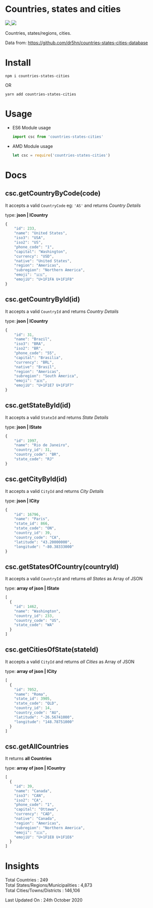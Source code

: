 <h1>Countries, states and cities</h1>

<p>
  <a href="https://npm-stat.com/charts.html?package=countries-states-cities">
    <img src="https://img.shields.io/npm/dm/countries-states-cities.svg">
  </a>
  <a href="https://www.npmjs.com/package/countries-states-cities">
    <img src="https://badge.fury.io/js/countries-states-cities.svg">
  </a>
</p>

Countries, states/regions, cities.

Data from: https://github.com/dr5hn/countries-states-cities-database

# Install
`npm i countries-states-cities`

OR

`yarn add countries-states-cities`

# Usage

  - ES6 Module usage
   
     ```js
     import csc from 'countries-states-cities'
     ```

  - AMD Module usage
  
    ```js
    let csc = require('countries-states-cities')
    ```

# Docs

csc.getCountryByCode(code)
---------------

It accepts a valid `CountryCode` eg: `'AS'` and returns *Country Details*

type: **json | ICountry**

```js
{
    "id": 233,
    "name": "United States",
    "iso3": "USA",
    "iso2": "US",
    "phone_code": "1",
    "capital": "Washington",
    "currency": "USD",
    "native": "United States",
    "region": "Americas",
    "subregion": "Northern America",
    "emoji": "🇺🇸",
    "emojiU": "U+1F1FA U+1F1F8"
}
```

csc.getCountryById(id)
---------------

It accepts a valid `CountryId` and returns *Country Details*

type: **json | ICountry**

```js
{
    "id": 31,
    "name": "Brazil",
    "iso3": "BRA",
    "iso2": "BR",
    "phone_code": "55",
    "capital": "Brasilia",
    "currency": "BRL",
    "native": "Brasil",
    "region": "Americas",
    "subregion": "South America",
    "emoji": "🇧🇷",
    "emojiU": "U+1F1E7 U+1F1F7"
}
```

csc.getStateById(id)
---------------

It accepts a valid `StateId` and returns *State Details*

type: **json | IState**

```js
{
    "id": 1997,
    "name": "Rio de Janeiro",
    "country_id": 31,
    "country_code": "BR",
    "state_code": "RJ"
}
```

csc.getCityById(id)
---------------

It accepts a valid `CityId` and returns *City Details*

type: **json | ICity**

```js
{
    "id": 16796,
    "name": "Paris",
    "state_id": 866,
    "state_code": "ON",
    "country_id": 39,
    "country_code": "CA",
    "latitude": "43.20000000",
    "longitude": "-80.38333000"
}
```

csc.getStatesOfCountry(countryId)
---------------

It accepts a valid `CountryId` and returns *all States* as Array of JSON

type: **array of json | IState**

```js
[
  {
    "id": 1462,
    "name": "Washington",
    "country_id": 233,
    "country_code": "US",
    "state_code": "WA"
  }
]

```
csc.getCitiesOfState(stateId)
---------------

It accepts a valid `CityId` and returns *all Cities* as Array of JSON

type: **array of json | ICity**

```js
[
  {
    "id": 7052,
    "name": "Roma",
    "state_id": 3905,
    "state_code": "QLD",
    "country_id": 14,
    "country_code": "AU",
    "latitude": "-26.56741000",
    "longitude": "148.78751000"
  }
]

```

csc.getAllCountries
---------------
It returns **all Countries**

type: **array of json | ICountry**

```js
[
  {
    "id": 39,
    "name": "Canada",
    "iso3": "CAN",
    "iso2": "CA",
    "phone_code": "1",
    "capital": "Ottawa",
    "currency": "CAD",
    "native": "Canada",
    "region": "Americas",
    "subregion": "Northern America",
    "emoji": "🇨🇦",
    "emojiU": "U+1F1E8 U+1F1E6"
  }
]
```

# Insights
Total Countries : 249 <br>
Total States/Regions/Municipalities : 4,873 <br>
Total Cities/Towns/Districts : 146,106 <br>

Last Updated On : 24th October 2020